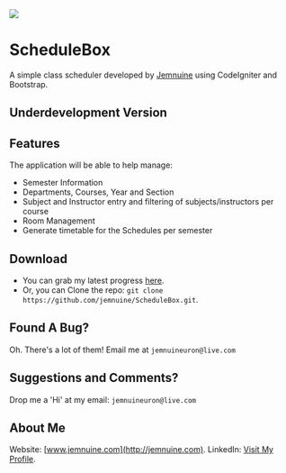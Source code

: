 <img src="http://s3.postimg.org/kix8o07n3/logo.png">

# ScheduleBox

A simple class scheduler developed by [Jemnuine](https://github.com/jemnuine) using CodeIgniter and Bootstrap.

## Underdevelopment Version


## Features

The application will be able to help manage:

* Semester Information
* Departments, Courses, Year and Section
* Subject and Instructor entry and filtering of subjects/instructors per course
* Room Management
* Generate timetable for the Schedules per semester

## Download

* You can grab my latest progress [here](https://github.com/jemnuine/ScheduleBox/archive/master.zip).
* Or, you can Clone the repo: `git clone https://github.com/jemnuine/ScheduleBox.git`.

## Found A Bug?

Oh. There's a lot of them! Email me at `jemnuineuron@live.com`

## Suggestions and Comments? 

Drop me a 'Hi' at my email: `jemnuineuron@live.com`

## About Me

Website: [www.jemnuine.com](http://jemnuine.com).
LinkedIn: [Visit My Profile](http://ph.linkedin.com/pub/leo-jeremiah-vicente/15/918/203).